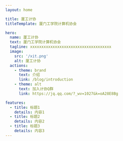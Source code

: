 ```yaml
---
layout: home

title: 厦工计协
titleTemplate: 厦门工学院计算机协会

hero:
  name: 厦工计协
  text: 厦门工学院计算机协会
  tagline: xxxxxxxxxxxxxxxxxxxxxxxxxxxxxxxxxxxx
  image:
    src: '/xit.png'
    alt: 厦工计协
  actions:
    - theme: brand
      text: 介绍
      link: /blog/introduction
    - theme: alt
      text: 加入计协Q群
      link: https://jq.qq.com/?_wv=1027&k=oA28E8Bg

features:
  - title: 标题1
    details: 内容1
  - title: 标题2
    details: 内容2
  - title: 标题3
    details: 内容3
---
```

